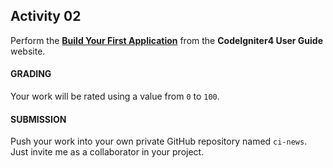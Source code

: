 ## Activity 02

Perform the [**Build Your First Application**](https://codeigniter.com/user_guide/tutorial/index.html)
from the **CodeIgniter4 User Guide** website.

#### GRADING
Your work will be rated using a value from `0` to `100`.

#### SUBMISSION
Push your work into your own private GitHub repository named `ci-news`. Just invite me as a collaborator in your project.